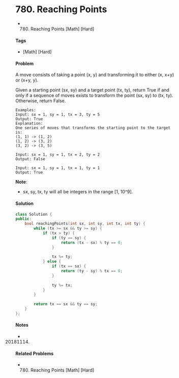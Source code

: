 # 780. Reaching Points
- 780. Reaching Points [Math] [Hard]

#### Tags
- [Math] [Hard]

#### Problem
A move consists of taking a point (x, y) and transforming it to either (x, x+y) or (x+y, y).

Given a starting point (sx, sy) and a target point (tx, ty), return True if and only if a sequence of moves exists to transform the point (sx, sy) to (tx, ty). Otherwise, return False.

    Examples:
    Input: sx = 1, sy = 1, tx = 3, ty = 5
    Output: True
    Explanation:
    One series of moves that transforms the starting point to the target is:
    (1, 1) -> (1, 2)
    (1, 2) -> (3, 2)
    (3, 2) -> (3, 5)

    Input: sx = 1, sy = 1, tx = 2, ty = 2
    Output: False

    Input: sx = 1, sy = 1, tx = 1, ty = 1
    Output: True

**Note**:

- sx, sy, tx, ty will all be integers in the range [1, 10^9].

#### Solution
``` C++
class Solution {
public:
    bool reachingPoints(int sx, int sy, int tx, int ty) {
        while (tx >= sx && ty >= sy) {
            if (tx > ty) {
                if (ty == sy) {
                    return (tx - sx) % ty == 0;
                }
                
                tx %= ty;
            } else {
                if (tx == sx) {
                    return (ty - sy) % tx == 0;
                }
                
                ty %= tx;
            }
        }
        
        return tx == sx && ty == sy;
    }
};
```

#### Notes
- 20181114.

#### Related Problems
- 780. Reaching Points [Math] [Hard]
